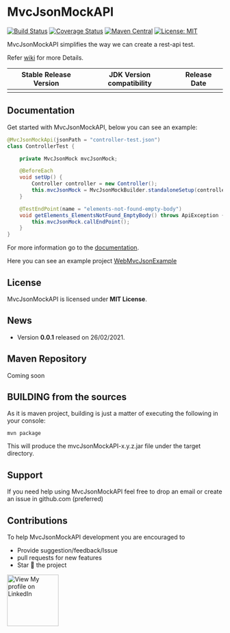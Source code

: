 # MvcJsonMockAPI
[![Build Status](https://travis-ci.org/dexecutor/dexecutor-core.svg?branch=master)](https://travis-ci.org/dexecutor/dexecutor-core)
[![Coverage Status](https://coveralls.io/repos/github/dexecutor/dexecutor-core/badge.svg?branch=master)](https://coveralls.io/github/dexecutor/dexecutor-core?branch=master)
[![Maven Central](https://maven-badges.herokuapp.com/maven-central/com.github.dexecutor/dexecutor-core/badge.svg)](https://maven-badges.herokuapp.com/maven-central/com.github.dexecutor/dexecutor-core)
[![License: MIT](https://img.shields.io/badge/License-MIT-yellow.svg)](https://opensource.org/licenses/MIT)


MvcJsonMockAPI simplifies the way we can create a rest-api test.

Refer [wiki](https://github.com/carloshn90/mvcJsonMockAPI/wiki/Documentation) for more Details.


| Stable Release Version | JDK Version compatibility | Release Date |
| ------------- | ------------- | ------------|
|   |  |  |


## Documentation

Get started with MvcJsonMockAPI, below you can see an example:

```java
@MvcJsonMockApi(jsonPath = "controller-test.json")
class ControllerTest {

    private MvcJsonMock mvcJsonMock;

    @BeforeEach
    void setUp() {
        Controller controller = new Controller();
        this.mvcJsonMock = MvcJsonMockBuilder.standaloneSetup(controller).build();
    }

    @TestEndPoint(name = "elements-not-found-empty-body")
    void getElements_ElementsNotFound_EmptyBody() throws ApiException {
        this.mvcJsonMock.callEndPoint();
    }
}
```

For more information go to the [documentation](https://github.com/carloshn90/mvcJsonMockAPI/wiki/Documentation).

Here you can see an example project [WebMvcJsonExample](https://github.com/carloshn90/WebMvcJsonExample/blob/main/src/test/java/com/example/mvc/json/api/examplemvcjsonapi/controller/UserControllerTest.java)

## License

MvcJsonMockAPI is licensed under **MIT License**.

## News
* Version **0.0.1** released on 26/02/2021.

## Maven Repository

Coming soon

## BUILDING from the sources

As it is maven project, building is just a matter of executing the following in your console:

	mvn package

This will produce the mvcJsonMockAPI-x.y.z.jar file under the target directory.

## Support
If you need help using MvcJsonMockAPI feel free to drop an email or create an issue in github.com (preferred)

## Contributions
To help MvcJsonMockAPI development you are encouraged to
* Provide suggestion/feedback/Issue
* pull requests for new features
* Star :star2: the project

<a href="https://www.linkedin.com/in/carlos-hernandez-navarro/"><img width="120" heigh="16" alt="View My profile on LinkedIn" src="https://cdn.business2community.com/wp-content/uploads/2016/02/View-my-LinkedIn-profile-image-3-300x140.png.png"></a>
	
